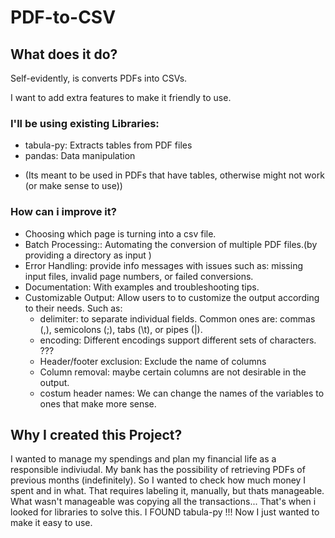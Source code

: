# PDF-to-CSV
## What does it do?
Self-evidently, is converts PDFs into CSVs.

I want to add extra features to make it friendly to use.


### I'll be using existing Libraries: 
- tabula-py: Extracts tables from PDF files
- pandas: Data manipulation
* (Its meant to be used in PDFs that have tables, otherwise might not work (or make sense to use))


### How can i improve it?
- Choosing which page is turning into a csv file.
- Batch Processing:: Automating the conversion of multiple PDF files.(by providing a directory as input )
- Error Handling: provide info messages with issues such as: missing input files, invalid page numbers, or failed conversions.
- Documentation: With examples and troubleshooting tips.
- Customizable Output: Allow users to to customize the output according to their needs. Such as:
    - delimiter: to separate individual fields. Common ones are: commas (,), semicolons (;), tabs (\t), or pipes (|).
    -  encoding: Different encodings support different sets of characters. ???
    -  Header/footer exclusion: Exclude the name of columns
    -  Column removal: maybe certain columns are not desirable in the output.
    -  costum header names: We can change the names of the variables to ones that make more sense.

## Why I created this Project?
I wanted to manage my spendings and plan my financial life as a responsible indiviudal.
My bank has the possibility of retrieving PDFs of previous months (indefinitely).
So I wanted to check how much money I spent and in what.
That requires labeling it, manually, but thats manageable.
What wasn't manageable was copying all the transactions... 
That's when i looked for libraries to solve this. I FOUND tabula-py !!!
Now I just wanted to make it easy to use.
